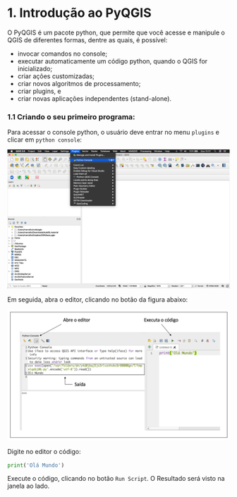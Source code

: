 # 1. Introdução ao PyQGIS

O PyQGIS é um pacote python, que permite que você acesse e manipule o QGIS de diferentes formas, dentre as quais, é possível:

* invocar comandos no console;
* executar automaticamente um código python, quando o QGIS for inicializado;
* criar ações customizadas;
* criar novos algoritmos de processamento;
* criar plugins, e
* criar novas aplicações independentes (stand-alone).

### 1.1 Criando o seu primeiro programa:
 
Para acessar o console python, o usuário deve entrar no menu `plugins` e clicar em `python console`:

![](.pastes/2020-01-29-15-59-05.png)

Em seguida, abra o editor, clicando no botão da figura abaixo:

![](.pastes/2020-01-31-14-25-53.png)

Digite no editor o código:

```python
print('Olá Mundo')
```

Execute  o código, clicando no botão `Run Script`. O Resultado será visto na janela ao lado.